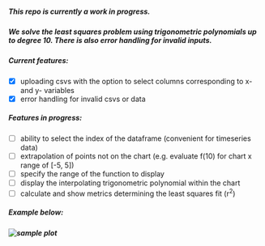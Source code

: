 ##### This repo is currently a work in progress.

##### We solve the least squares problem using trigonometric polynomials up to degree 10. There is also error handling for invalid inputs.

##### Current features:
- [x] uploading csvs with the option to select columns corresponding to x- and y- variables
- [x] error handling for invalid csvs or data

##### Features in progress: 
- [ ] ability to select the index of the dataframe (convenient for timeseries data)
- [ ] extrapolation of points not on the chart (e.g. evaluate f(10) for chart x range of [-5, 5])
- [ ] specify the range of the function to display
- [ ] display the interpolating trigonometric polynomial within the chart
- [ ] calculate and show metrics determining the least squares fit (r<sup>2</sup>)

##### Example below:
##### ![sample plot]()
